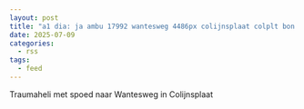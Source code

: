 ```yaml
---
layout: post
title: "a1 dia: ja ambu 17992 wantesweg 4486px colijnsplaat colplt bon 101702"
date: 2025-07-09
categories: 
  - rss
tags: 
  - feed
---
```


Traumaheli met spoed naar Wantesweg in Colijnsplaat
